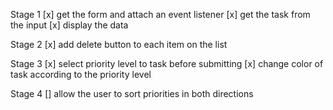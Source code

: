 Stage 1 
[x] get the form and attach an event listener
[x] get the task from the input
[x] display the data

Stage 2 
[x] add delete button to each item on the list


Stage 3 
[x] select priority level to task before submitting
[x] change color of task according to the priority level

Stage 4 
[] allow the user to sort priorities in both directions